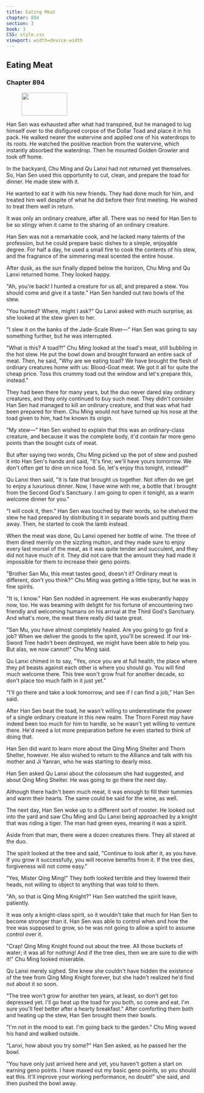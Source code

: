 ```yaml
---
title: Eating Meat
chapter: 894
section: 3
book: 3
CSS: style.css
viewport: width=device-width
---
```


## Eating Meat

### Chapter 894

<figure>
	<img src="../Images/gem.gif" alt="" id="gem" width="120" height="60" />
</figure>

Han Sen was exhausted after what had transpired, but he managed to lug himself over to the disfigured corpse of the Dollar Toad and place it in his pack. He walked nearer the watervine and applied one of his waterdrops to its roots. He watched the positive reaction from the watervine, which instantly absorbed the waterdrop. Then he mounted Golden Growler and took off home.

In the backyard, Chu Ming and Qu Lanxi had not returned yet themselves. So, Han Sen used this opportunity to cut, clean, and prepare the toad for dinner. He made stew with it.

He wanted to eat it with his new friends. They had done much for him, and treated him well despite of what he did before their first meeting. He wished to treat them well in return.

It was only an ordinary creature, after all. There was no need for Han Sen to be so stingy when it came to the sharing of an ordinary creature.

Han Sen was not a remarkable cook, and he lacked many talents of the profession, but he could prepare basic dishes to a simple, enjoyable degree. For half a day, he used a small fire to cook the contents of his stew, and the fragrance of the simmering meal scented the entire house.

After dusk, as the sun finally dipped below the horizon, Chu Ming and Qu Lanxi returned home. They looked happy.

"Ah, you're back! I hunted a creature for us all, and prepared a stew. You should come and give it a taste." Han Sen handed out two bowls of the stew.

"You hunted? Where, might I ask?" Qu Lanxi asked with much surprise, as she looked at the stew given to her.

"I slew it on the banks of the Jade-Scale River—" Han Sen was going to say something further, but he was interrupted.

"What is this? A toad?!" Chu Ming looked at the toad's meat, still bubbling in the hot stew. He put the bowl down and brought forward an entire sack of meat. Then, he said, "Why are we eating toad? We have brought the flesh of ordinary creatures home with us: Blood-Goat meat. We got it all for quite the cheap price. Toss this crummy toad out the window and let's prepare this, instead."

They had been there for many years, but the duo never dared slay ordinary creatures, and they only continued to buy such meat. They didn't consider Han Sen had managed to kill an ordinary creature, and that was what had been prepared for them. Chu Ming would not have turned up his nose at the toad given to him, had he known its origin.

"My stew—" Han Sen wished to explain that this was an ordinary-class creature, and because it was the complete body, it'd contain far more geno points than the bought cuts of meat.

But after saying two words, Chu Ming picked up the pot of stew and pushed it into Han Sen's hands and said, "It's fine; we'll have yours tomorrow. We don't often get to dine on nice food. So, let's enjoy this tonight, instead!"

Qu Lanxi then said, "It is fate that brought us together. Not often do we get to enjoy a luxurious dinner. Now, I have wine with me, a bottle that I brought from the Second God's Sanctuary. I am going to open it tonight, as a warm welcome dinner for you."

"I will cook it, then." Han Sen was touched by their words, so he shelved the stew he had prepared by distributing it in separate bowls and putting them away. Then, he started to cook the lamb instead.

When the meat was done, Qu Lanxi opened her bottle of wine. The three of them dined merrily on the sizzling mutton, and they made sure to enjoy every last morsel of the meal, as it was quite tender and succulent, and they did not have much of it. They did not care that the amount they had made it impossible for them to increase their geno points.

"Brother San Mu, this meat tastes good, doesn't it? Ordinary meat is different, don't you think?" Chu Ming was getting a little tipsy, but he was in fine spirits.

"It is, I know." Han Sen nodded in agreement. He was exuberantly happy now, too. He was beaming with delight for his fortune of encountering two friendly and welcoming humans on his arrival at the Third God's Sanctuary. And what's more, the meat there really did taste great.

"San Mu, you have almost completely healed. Are you going to go find a job? When we deliver the goods to the spirit, you'll be screwed. If our Ink-Sword Tree hadn't been destroyed, we might have been able to help you. But alas, we now cannot!" Chu Ming said.

Qu Lanxi chimed in to say, "Yes, once you are at full health, the place where they pit beasts against each other is where you should go. You will find much welcome there. This tree won't grow fruit for another decade, so don't place too much faith in it just yet."

"I'll go there and take a look tomorrow, and see if I can find a job," Han Sen said.

After Han Sen beat the toad, he wasn't willing to underestimate the power of a single ordinary creature in this new realm. The Thorn Forest may have indeed been too much for him to handle, so he wasn't yet willing to venture there. He'd need a lot more preparation before he even started to think of doing that.

Han Sen did want to learn more about the Qing Ming Shelter and Thorn Shelter, however. He also wished to return to the Alliance and talk with his mother and Ji Yanran, who he was starting to dearly miss.

Han Sen asked Qu Lanxi about the colosseum she had suggested, and about Qing Ming Shelter. He was going to go there the next day.

Although there hadn't been much meat, it was enough to fill their tummies and warm their hearts. The same could be said for the wine, as well.

The next day, Han Sen woke up to a different sort of rooster. He looked out into the yard and saw Chu Ming and Qu Lanxi being approached by a knight that was riding a tiger. The man had green eyes, meaning it was a spirit.

Aside from that man, there were a dozen creatures there. They all stared at the duo.

The spirit looked at the tree and said, "Continue to look after it, as you have. If you grow it successfully, you will receive benefits from it. If the tree dies, forgiveness will not come easy."

"Yes, Mister Qing Ming!" They both looked terrible and they lowered their heads, not willing to object to anything that was told to them.

"Ah, so that is Qing Ming Knight?" Han Sen watched the spirit leave, patiently.

It was only a knight-class spirit, so it wouldn't take that much for Han Sen to become stronger than it. Han Sen was able to control when and how the tree was supposed to grow, so he was not going to allow a spirit to assume control over it.

"Crap! Qing Ming Knight found out about the tree. All those buckets of water; it was all for nothing! And if the tree dies, then we are sure to die with it!" Chu Ming looked miserable.

Qu Lanxi merely sighed. She knew she couldn't have hidden the existence of the tree from Qing Ming Knight forever, but she hadn't realized he'd find out about it so soon.

"The tree won't grow for another ten years, at least, so don't get too depressed yet. I'll go heat up the toad for you both, so come and eat. I'm sure you'll feel better after a hearty breakfast." After comforting them both and heating up the stew, Han Sen brought them their bowls.

"I'm not in the mood to eat. I'm going back to the garden." Chu Ming waved his hand and walked outside.

"Lanxi, how about you try some?" Han Sen asked, as he passed her the bowl.

"You have only just arrived here and yet, you haven't gotten a start on earning geno points. I have maxed out my basic geno points, so you should eat this. It'll improve your working performance, no doubt!" she said, and then pushed the bowl away.